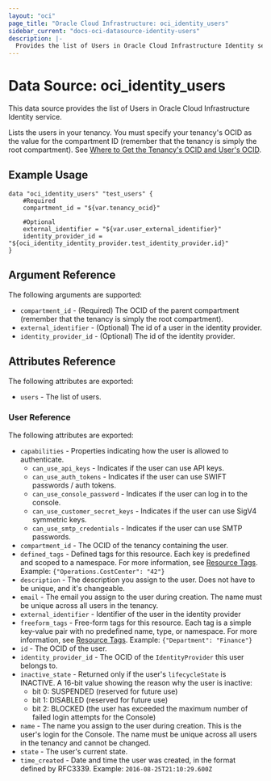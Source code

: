 ```yaml
---
layout: "oci"
page_title: "Oracle Cloud Infrastructure: oci_identity_users"
sidebar_current: "docs-oci-datasource-identity-users"
description: |-
  Provides the list of Users in Oracle Cloud Infrastructure Identity service
---
```


# Data Source: oci_identity_users
This data source provides the list of Users in Oracle Cloud Infrastructure Identity service.

Lists the users in your tenancy. You must specify your tenancy's OCID as the value for the
compartment ID (remember that the tenancy is simply the root compartment).
See [Where to Get the Tenancy's OCID and User's OCID](https://docs.cloud.oracle.com/iaas/Content/API/Concepts/apisigningkey.htm#five).


## Example Usage

```hcl
data "oci_identity_users" "test_users" {
	#Required
	compartment_id = "${var.tenancy_ocid}"

	#Optional
	external_identifier = "${var.user_external_identifier}"
	identity_provider_id = "${oci_identity_identity_provider.test_identity_provider.id}"
}
```

## Argument Reference

The following arguments are supported:

* `compartment_id` - (Required) The OCID of the parent compartment (remember that the tenancy is simply the root compartment). 
* `external_identifier` - (Optional) The id of a user in the identity provider. 
* `identity_provider_id` - (Optional) The id of the identity provider. 


## Attributes Reference

The following attributes are exported:

* `users` - The list of users.

### User Reference

The following attributes are exported:

* `capabilities` - Properties indicating how the user is allowed to authenticate.
	* `can_use_api_keys` - Indicates if the user can use API keys.
	* `can_use_auth_tokens` - Indicates if the user can use SWIFT passwords / auth tokens.
	* `can_use_console_password` - Indicates if the user can log in to the console.
	* `can_use_customer_secret_keys` - Indicates if the user can use SigV4 symmetric keys.
	* `can_use_smtp_credentials` - Indicates if the user can use SMTP passwords.
* `compartment_id` - The OCID of the tenancy containing the user.
* `defined_tags` - Defined tags for this resource. Each key is predefined and scoped to a namespace. For more information, see [Resource Tags](https://docs.cloud.oracle.com/iaas/Content/General/Concepts/resourcetags.htm). Example: `{"Operations.CostCenter": "42"}` 
* `description` - The description you assign to the user. Does not have to be unique, and it's changeable.
* `email` - The email you assign to the user during creation. The name must be unique across all users in the tenancy. 
* `external_identifier` - Identifier of the user in the identity provider
* `freeform_tags` - Free-form tags for this resource. Each tag is a simple key-value pair with no predefined name, type, or namespace. For more information, see [Resource Tags](https://docs.cloud.oracle.com/iaas/Content/General/Concepts/resourcetags.htm). Example: `{"Department": "Finance"}` 
* `id` - The OCID of the user.
* `identity_provider_id` - The OCID of the `IdentityProvider` this user belongs to.
* `inactive_state` - Returned only if the user's `lifecycleState` is INACTIVE. A 16-bit value showing the reason why the user is inactive:
	* bit 0: SUSPENDED (reserved for future use)
	* bit 1: DISABLED (reserved for future use)
	* bit 2: BLOCKED (the user has exceeded the maximum number of failed login attempts for the Console) 
* `name` - The name you assign to the user during creation. This is the user's login for the Console. The name must be unique across all users in the tenancy and cannot be changed. 
* `state` - The user's current state.
* `time_created` - Date and time the user was created, in the format defined by RFC3339.  Example: `2016-08-25T21:10:29.600Z` 

